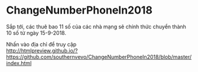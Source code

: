 # ChangeNumberPhoneIn2018
Sắp tới, các thuê bao 11 số của các nhà mạng sẽ chính thức chuyển thành 10 số từ ngày 15-9-2018.

Nhấn vào địa chỉ để truy cập
<br>
http://htmlpreview.github.io/?https://github.com/southernvevo/ChangeNumberPhoneIn2018/blob/master/index.html
